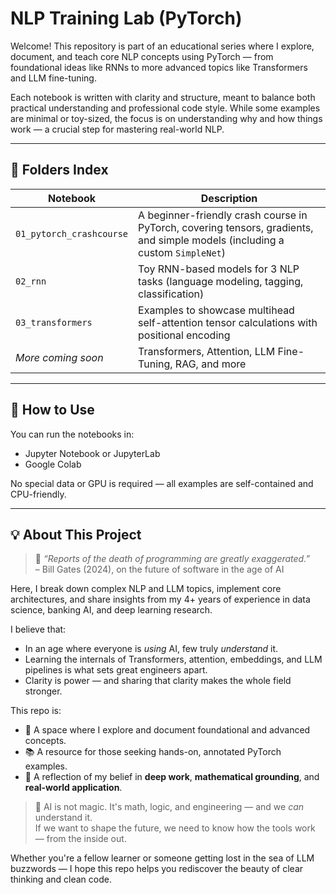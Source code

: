 # NLP Training Lab (PyTorch)

Welcome! This repository is part of an educational series where I explore, document, and teach core NLP concepts using PyTorch — from foundational ideas like RNNs to more advanced topics like Transformers and LLM fine-tuning.

Each notebook is written with clarity and structure, meant to balance both practical understanding and professional code style. While some examples are minimal or toy-sized, the focus is on understanding why and how things work — a crucial step for mastering real-world NLP.

---

## 🧠 Folders Index

| Notebook                         | Description                                                                 |
|----------------------------------|-----------------------------------------------------------------------------|
| `01_pytorch_crashcourse`  | A beginner-friendly crash course in PyTorch, covering tensors, gradients, and simple models (including a custom `SimpleNet`) |
| `02_rnn`      | Toy RNN-based models for 3 NLP tasks (language modeling, tagging, classification) |
| `03_transformers`      | Examples to showcase multihead self-attention tensor calculations with positional encoding  |
| *More coming soon*              | Transformers, Attention, LLM Fine-Tuning, RAG, and more |

---

## 🔧 How to Use

You can run the notebooks in:
- Jupyter Notebook or JupyterLab
- Google Colab

No special data or GPU is required — all examples are self-contained and CPU-friendly.

---

## 💡 About This Project

> 💬 *“Reports of the death of programming are greatly exaggerated.”*  
> – Bill Gates (2024), on the future of software in the age of AI

Here, I break down complex NLP and LLM topics, implement core architectures, and share insights from my 4+ years of experience in data science, banking AI, and deep learning research.

I believe that:
- In an age where everyone is *using* AI, few truly *understand* it.
- Learning the internals of Transformers, attention, embeddings, and LLM pipelines is what sets great engineers apart.
- Clarity is power — and sharing that clarity makes the whole field stronger.

This repo is:
- 🧪 A space where I explore and document foundational and advanced concepts.
- 📚 A resource for those seeking hands-on, annotated PyTorch examples.
- 🧭 A reflection of my belief in **deep work**, **mathematical grounding**, and **real-world application**.

> 🧩 AI is not magic. It's math, logic, and engineering — and we *can* understand it.  
> If we want to shape the future, we need to know how the tools work — from the inside out.

Whether you're a fellow learner or someone getting lost in the sea of LLM buzzwords — I hope this repo helps you rediscover the beauty of clear thinking and clean code.



